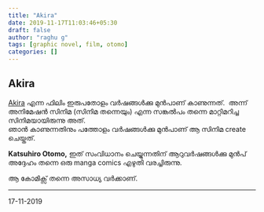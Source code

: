```yaml
---
title: "Akira"
date: 2019-11-17T11:03:46+05:30
draft: false
author: "raghu g"
tags: [graphic novel, film, otomo]
categories: []
---
```


## Akira

[Akira](https://en.m.wikipedia.org/wiki/Akira_(1988_film)) എന്ന ഫിലിം ഇരുപതോളം വർഷങ്ങൾക്കു മുൻപാണ് കാണുന്നത്.  അന്ന് അനിമേഷൻ സിനിമ (സിനിമ തന്നെയും) എന്ന സങ്കൽപം തന്നെ മാറ്റിമറിച്ച സിനിമയായിരുന്നു അത്.  
ഞാൻ കാണുന്നതിനും പത്തോളം വർഷങ്ങൾക്കു മുൻപാണ് ആ സിനിമ create ചെയ്തത്.

**Katsuhiro Otomo,** ഇത് സംവിധാനം ചെയ്യുന്നതിന് ആറുവർഷങ്ങൾക്കു മുൻപ് അദ്ദേഹം തന്നെ ഒരു manga comics എഴുതി വരച്ചിരുന്നു.

ആ കോമിക്സ് തന്നെ അസാധ്യ വർക്കാണ്.

---

17-11-2019